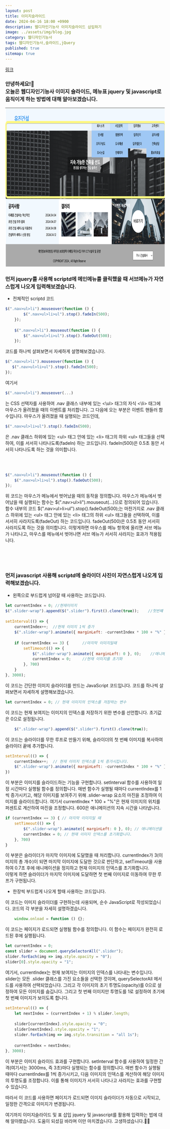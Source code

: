 ```yaml
---
layout: post
title: 이미지슬라이드
date: 2024-04-16 18:00 +0900
description: 웹디자인기능사 이미지슬라이드 삽입하기
image: ../assets/img/blog.jpg
category: 웹디자인기능사
tags: 웹디자인기능사,슬라이드,jQuery
published: true
sitemap: true
---
```


[링크](https://github.com/123dd654/123dd654.github.io)


<h3>안녕하세요!🫶<br/>
오늘은 웹디자인기능사 이미지 슬라이드, 메뉴표 jquery 및 javascript로 움직이게 하는 방법에 대해 알아보겠습니다.</h3>

<img src="/assets/img/layout01.png" alt="웹디자인" width="800" height="500" />

### 먼저 jquery를 사용해 scriptd에 메인메뉴를 클릭했을 때 서브메뉴가 자연스럽게 나오게 입력해보겠습니다. 

* 전체적인 scriptd 코드
````javascript
$(".nav>ul>li").mouseover(function () {
        $(".nav>ul>li>ul").stop().fadeIn(500);
    });

    $(".nav>ul>li").mouseout(function () {
        $(".nav>ul>li>ul").stop().fadeOut(500);
    }); 
````

 코드를 하나씩 살펴보면서 자세하게 설명해보겠습니다.

 ````javascript
 $(".nav>ul>li").mouseover(function () {
    $(".nav>ul>li>ul").stop().fadeIn(500);
});
````

여기서 

 ````javascript
$(".nav>ul>li").mouseover(...)
````

는 CSS 선택자를 사용하여 .nav 클래스 내부에 있는 <\ul> 태그의 자식 <\li> 태그에 마우스가 올려졌을 때의 이벤트를 처리합니다.
그 다음에 오는 부분은 이벤트 핸들러 함수입니다. 마우스가 올려졌을 때 실행되는 코드인데, 

 ````javascript
$(".nav>ul>li>ul").stop().fadeIn(500);
````

은 .nav 클래스 하위에 있는 <ul\> 태그 안에 있는 <li\> 태그의 하위 <ul\> 태그들을 선택하여, 
 이를 서서히 나타나도록(fadeIn) 하는 코드입니다. fadeIn(500)은 0.5초 동안 서서히 나타나도록 하는 것을 의미합니다.

<br />
<br />

````javascript
$(".nav>ul>li").mouseout(function () {
    $(".nav>ul>li>ul").stop().fadeOut(500);
});
````
위 코드는 마우스가 메뉴에서 벗어났을 때의 동작을 정의합니다. 마우스가 메뉴에서 벗어났을 때 실행되는 함수는 $(".nav>ul>li").mouseout(...)으로 정의되어 있습니다.<br />
함수 내부의 코드 $(".nav>ul>li>ul").stop().fadeOut(500);는 마찬가지로 
.nav 클래스 하위에 있는 <ul\> 태그 안에 있는 <li\> 태그의 하위 <ul\> 태그들을 선택하여, 
이를 서서히 사라지도록(fadeOut) 하는 코드입니다. fadeOut(500)은 0.5초 동안 서서히 사라지도록 하는 것을 의미합니다.
이렇게하면 마우스를 메뉴 항목에 올리면 서브 메뉴가 나타나고, 마우스를 메뉴에서 벗어나면 서브 메뉴가 서서히 사라지는 효과가 적용됩니다.

<br />
<br />
<br />

### 먼저 javascript 사용해 scriptd에 슬라이더 사진이 자연스럽게 나오게 입력해보겠습니다. 

* 왼쪽으로 부드럽게 넘어갈 때 사용하는 코드입니다.

````javascript
let currentIndex = 0; //현재이미지
$(".slider-wrap").append($(".slider").first().clone(true));    //첫번쨰 이미지를 복사해서 마지막에 추가

setInterval(() => {
    currentIndex++;  //현재 이미지 1씩 증가
    $(".slider-wrap").animate({ marginLeft: -currentIndex * 100 + "%" }, 600);

    if (currentIndex == 3) {      //마지막 이미지일때
        setTimeout(() => {
            $(".slider-wrap").animate({ marginLeft: 0 }, 0);    //애니메이션 정지
            currentIndex = 0;     //현재 이미지를 초기화
        }, 700)
    }
}, 3000);
````

이 코드는 간단한 이미지 슬라이더를 만드는 JavaScript 코드입니다. 코드를 하나씩 살펴보면서 자세하게 설명해보겠습니다.

````javascript
let currentIndex = 0; // 현재 이미지의 인덱스를 저장하는 변수
````
이 코드는 현재 보여지는 이미지의 인덱스를 저장하기 위한 변수를 선언합니다. 초기값은 0으로 설정됩니다.

````javascript
    $(".slider-wrap").append($(".slider").first().clone(true));
````
이 코드는 슬라이더를 무한 루프로 만들기 위해, 슬라이더의 첫 번째 이미지를 복사하여 슬라이더 끝에 추가합니다.

````javascript
setInterval(() => {
    currentIndex++;  // 현재 이미지 인덱스를 1씩 증가시킵니다.
    $(".slider-wrap").animate({ marginLeft: -currentIndex * 100 + "%" }, 600);
})
````

이 부분은 이미지를 슬라이드하는 기능을 구현합니다.
setInterval 함수를 사용하여 일정 시간마다 실행될 함수를 정의합니다.
매번 함수가 실행될 때마다 currentIndex를 1씩 증가시키고, 해당 이미지를 보여주기 위해
.slider-wrap 요소의 마진을 조정하여 이미지를 슬라이드합니다.
여기서 currentIndex * 100 + "%"은 현재 이미지의 위치를 퍼센트로 계산하여 마진을 조정합니다. 600은 애니메이션의 지속 시간을 나타냅니다.

````javascript
if (currentIndex == 3) { // 마지막 이미지일 때
    setTimeout(() => {
        $(".slider-wrap").animate({ marginLeft: 0 }, 0); // 애니메이션을 정지하고
        currentIndex = 0; // 현재 이미지 인덱스를 초기화합니다.
    }, 700)
}
````

이 부분은 슬라이더가 마지막 이미지에 도달했을 때 처리합니다.
currentIndex가 3(이미지의 총 개수)이 되면 마지막 이미지에 도달한 것으로 판단하고,
setTimeout을 사용하여 0.7초 후에 애니메이션을 정지하고 현재 이미지의 인덱스를 초기화합니다.
<br />
이렇게 하면 슬라이더가 마지막 이미지에 도달하면 첫 번째 이미지로 이동하여 무한 루프가 구현됩니다.


* 한장씩 부드럽게 나오게 할때 사용하는 코드입니다.

이 코드는 이미지 슬라이더를 구현하는데 사용되며, 순수 JavaScript로 작성되었습니다. 코드의 각 부분을 자세히 설명하겠습니다.
````javascript
    window.onload = function () {};
````
이 코드는 페이지가 로드되면 실행될 함수를 정의합니다. 이 함수는 페이지가 완전히 로드된 후에 실행됩니다.

````javascript
let currentIndex = 0;
const slider = document.querySelectorAll(".slider");
slider.forEach(img => img.style.opacity = "0");
slider[0].style.opacity = "1";
````

여기서, currentIndex는 현재 보여지는 이미지의 인덱스를 나타내는 변수입니다.
slider는 모든 .slider 클래스를 가진 요소들을 선택한 것이며, querySelectorAll 메서드를 사용하여 선택되었습니다.
그리고 각 이미지의 초기 투명도(opacity)를 0으로 설정하여 모든 이미지를 숨깁니다. 
그리고 첫 번째 이미지만 투명도를 1로 설정하여 초기에 첫 번째 이미지가 보이도록 합니다.


````javascript
setInterval(() => {
    let nextIndex = (currentIndex + 1) % slider.length;

    slider[currentIndex].style.opacity = "0";
    slider[nextIndex].style.opacity = "1";
    slider.forEach(img => img.style.transition = "all 1s");

    currentIndex = nextIndex;
}, 3000);
````


이 부분은 이미지 슬라이드 효과를 구현합니다.
setInterval 함수를 사용하여 일정한 간격(여기서는 3000ms, 즉 3초)마다 실행되는 함수를 정의합니다.
매번 함수가 실행될 때마다 currentIndex를 1씩 증가시키고, 다음 이미지의 인덱스를 계산하여 해당 이미지의 투명도를 조정합니다.
이를 통해 이미지가 서서히 나타나고 사라지는 효과를 구현할 수 있습니다.

따라서 이 코드를 사용하면 페이지가 로드되면 이미지 슬라이더가 자동으로 시작되고, 일정한 간격으로 이미지가 변경됩니다.


여기까지 이미지슬라이드 및 표 삽입 jquery 및 javascript를 활용해 입력하는 법에 대해 알아봤습니다.
도움이 되셨길 바라며 이만 마치겠습니다.
고생하셨습니다.🫶😊




                 
